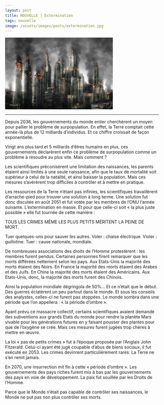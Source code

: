 ```yaml
---
layout: post
title: NOUVELLE | Extermination
tags: nouvelle
image: /assets/images/posts/extermination.jpg
---
```


<img src="/assets/images/posts/extermination.jpg" width="70%" class="center">

---

Depuis 2036, les gouvernements du monde entier cherchèrent un moyen pour pallier le problème de surpopulation. En effet, la Terre comptait cette année-là plus de 12 milliards d’individus. Et ce chiffre croissait de façon exponentielle.

<!--more-->

Vingt ans plus tard et  5 milliards d’êtres humains en plus, ces gouvernements déclarèrent enfin ce problème de surpopulation comme un problème à résoudre au plus vite. Mais comment ?

Les scientifiques préconisèrent une limitation des naissances, les parents étaient ainsi limités à une seule naissance, afin que  le taux de mortalité soit supérieur à celui de la natalité, et ainsi baisser la population. Mais ces mesures s’avérèrent trop difficiles à contrôler et à mettre en pratique. 

Les ressources de la Terre n’étant pas infinies, les scientifiques travaillèrent d’arrache-pied pour trouver une solution à long terme. Une solution fut donc discutée en août 2051 et fut votée par les membres de l’ONU  l’année suivante. L’extermination en masse. Et pour que celle-ci soit « la plus juste possible » elle fut tournée de cette manière :

TOUS LES CRIMES MÊME LES PLUS PETITS MÉRITENT LA PEINE DE MORT.

Tuer quelques-uns pour sauver les autres. Voler : chaise électrique. Violer : guillotine. Tuer : cause nationale, mondiale.

De nombreuses associations des droits de l’Homme protestèrent : les membres furent pendus. Certaines personnes firent remarquer que les morts différées nettement selon les pays. Aux Etats-Unis la majorité des morts étaient des Noirs. En France la majorité des morts étaient des Arabes et des Juifs. En Chine la majorité des morts étaient des Américains. Aux Etats-Unis, donc, la majorité des morts furent des Chinois.

Ainsi la population mondiale dégringola de 50%... Et ce n’était que le début. Des guerres éclatèrent un peu partout dans le monde. Et sous les conseils des analystes, celles-ci ne furent pas stoppées. Le monde sombra dans une période que l’on appellera : « la période d’ombre ».

Ayant prévu ce massacre collectif, certains scientifiques avaient demandé des subventions aux grands Etats du monde pour rendre la planète Mars vivable pour les générations futures en y faisant pousser des plantes pour que de l’oxygène se crée. Mais ces mesures furent jugées trop chères à mettre en œuvre.

La loi « pas de petits crimes » fut à l’époque proposée par l’Anglais John Fitzerald. Celui-ci ayant été jugé coupable d’abus de biens sociaux, il fut exécuté en 2053. Les crimes devinrent particulièrement rares. La Terre ne s’en remit jamais.

En 2070, une insurrection mit fin à cette « période d’ombre ». Les gouvernements des pays riches furent mis à bas par les gouvernements des pays en voie de développement. La paix fut souillée par les Droits de l’Homme.

Parce que le Monde n’était pas capable de contrôler ses naissances, le Monde ne put pas non plus contrôler ses morts. 

